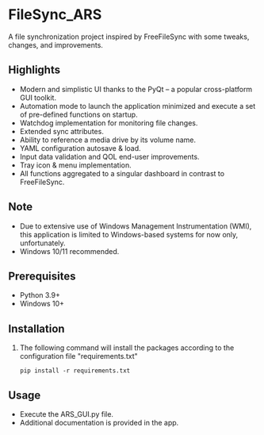# FileSync_ARS

A file synchronization project inspired by FreeFileSync with some tweaks, changes, and improvements. 

## Highlights

*	Modern and simplistic UI thanks to the PyQt – a popular cross-platform GUI toolkit.
*	Automation mode to launch the application minimized and execute a set of pre-defined functions on startup.
*	Watchdog implementation for monitoring file changes.
*	Extended sync attributes.
*	Ability to reference a media drive by its volume name.
*	YAML configuration autosave & load.
*	Input data validation and QOL end-user improvements.
*	Tray icon & menu implementation.
*	All functions aggregated to a singular dashboard in contrast to FreeFileSync.

## Note

* Due to extensive use of Windows Management Instrumentation (WMI), this application is limited to Windows-based systems for now only, unfortunately. 
* Windows 10/11 recommended.

## Prerequisites

* Python 3.9+
* Windows 10+

## Installation

1. The following command will install the packages according to the configuration file "requirements.txt"
   ```
   pip install -r requirements.txt
   ```

## Usage
* Execute the ARS_GUI.py file.
* Additional documentation is provided in the app.
